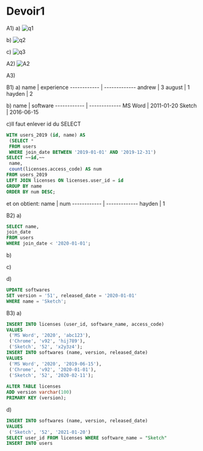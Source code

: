 
# Devoir1

A1)
a)
![q1](https://user-images.githubusercontent.com/43187263/109407483-1e243a00-794f-11eb-9f9e-769d74617260.png)

b)
![q2](https://user-images.githubusercontent.com/43187263/109407542-a99dcb00-794f-11eb-975b-6902b15ba442.png)

c)
![q3](https://user-images.githubusercontent.com/43187263/109407555-bd493180-794f-11eb-8b21-a5748bba8f79.png)

A2)
![A2](https://user-images.githubusercontent.com/43187263/109407531-97239180-794f-11eb-9a5c-10245d8afed5.png)


A3)


B1)
a)
name   | experience
------------ | -------------
andrew | 3
august | 1
hayden | 2

b)
name   | software
------------ | -------------
MS Word | 2011-01-20
Sketch | 2016-06-15

c)Il faut enlever id du SELECT
```sql
WITH users_2019 (id, name) AS
 (SELECT *
 FROM users
 WHERE join_date BETWEEN '2019-01-01' AND '2019-12-31')
SELECT ~~id,~~
 name,
 count(licenses.access_code) AS num
FROM users_2019
LEFT JOIN licenses ON licenses.user_id = id
GROUP BY name
ORDER BY num DESC;
```
et on obtient:
name   | num
------------ | -------------
hayden | 1

B2)
a)
```sql
SELECT name,
join_date
FROM users
WHERE join_date < '2020-01-01';
```

b)

c)

d)
```sql
UPDATE softwares
SET version = '51', released_date = '2020-01-01'
WHERE name = 'Sketch';
```

B3)
a)
```sql
INSERT INTO licenses (user_id, software_name, access_code)
VALUES
 ('MS Word', '2020', 'abc123'),
 ('Chrome', 'v92', 'hij789'),
 ('Sketch', '52', 'x2y3z4');
INSERT INTO softwares (name, version, released_date)
VALUES
 ('MS Word', '2020', '2019-06-15'),
 ('Chrome', 'v92', '2020-01-01'),
 ('Sketch', '52', '2020-02-11');
 
ALTER TABLE licenses
ADD version varchar(100)
PRIMARY KEY (version);
```

d)
```sql
INSERT INTO softwares (name, version, released_date)
VALUES
 ('Sketch', '52', '2021-01-20')
SELECT user_id FROM licenses WHERE software_name = "Sketch"
INSERT INTO users

```



